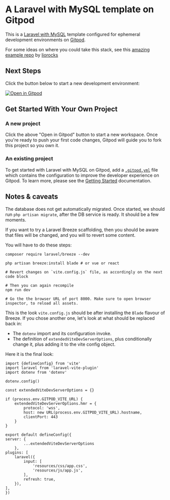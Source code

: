 # A Laravel with MySQL template on Gitpod

This is a [Laravel with MySQL](https://laravel.com) template configured for ephemeral development environments on [Gitpod](https://www.gitpod.io/).

For some ideas on where you could take this stack, see this [amazing example repo](https://github.com/liorocks/pingcrm-react/tree/main/resources) by [liorocks](https://github.com/liorocks)

## Next Steps

Click the button below to start a new development environment:

[![Open in Gitpod](https://gitpod.io/button/open-in-gitpod.svg)](https://gitpod.io/#https://github.com/gitpod-io/template-php-laravel-mysql)

## Get Started With Your Own Project

### A new project

Click the above "Open in Gitpod" button to start a new workspace. Once you're ready to push your first code changes, Gitpod will guide you to fork this project so you own it.

### An existing project

To get started with Laravel with MySQL on Gitpod, add a [`.gitpod.yml`](./.gitpod.yml) file which contains the configuration to improve the developer experience on Gitpod. To learn more, please see the [Getting Started](https://www.gitpod.io/docs/getting-started) documentation.

## Notes & caveats

The database does not get automatically migrated. Once started, we should run `php artisan migrate`, after the DB service is ready. It should be a few moments.

If you want to try a Laravel Breeze scaffolding, then you should be aware that files will be changed, and you will to revert some content.

You will have to do these steps:

```
composer require laravel/breeze --dev

php artisan breeze:install blade # or vue or react

# Revert changes on `vite.config.js` file, as accordingly on the next code block

# Then you can again recompile
npm run dev

# Go the the browser URL of port 8000. Make sure to open browser inspector, to reload all assets.
```


This is the look `vite.config.js` should be after installing the `Blade` flavour of Breeze.
If you chose another one, let's look at what should be replaced back in:

- The `dotenv` import and its configuration invoke.
- The definition of `extendedViteDevServerOptions`, plus conditionally change it, plus adding it to the vite config object.

Here it is the final look:

```
import {defineConfig} from 'vite'
import laravel from 'laravel-vite-plugin'
import dotenv from 'dotenv'

dotenv.config()

const extendedViteDevServerOptions = {}

if (process.env.GITPOD_VITE_URL) {
    extendedViteDevServerOptions.hmr = {
        protocol: 'wss',
        host: new URL(process.env.GITPOD_VITE_URL).hostname,
        clientPort: 443
    }
}

export default defineConfig({
server: {
        ...extendedViteDevServerOptions
    },
plugins: [
    laravel({
        input: [
            'resources/css/app.css',
            'resources/js/app.js',
        ],
        refresh: true,
    }),
],
})

```
